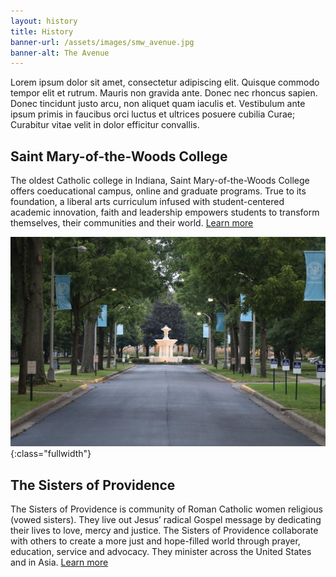 ```yaml
---
layout: history
title: History
banner-url: /assets/images/smw_avenue.jpg
banner-alt: The Avenue
---
```

Lorem ipsum dolor sit amet, consectetur adipiscing elit. Quisque commodo tempor elit et rutrum. Mauris non gravida ante. Donec nec rhoncus sapien. Donec tincidunt justo arcu, non aliquet quam iaculis et. Vestibulum ante ipsum primis in faucibus orci luctus et ultrices posuere cubilia Curae; Curabitur vitae velit in dolor efficitur convallis.


Saint Mary-of-the-Woods College
---

The oldest Catholic college in Indiana, Saint Mary-of-the-Woods College offers coeducational campus, online and graduate programs. True to its foundation, a liberal arts curriculum infused with student-centered academic innovation, faith and leadership empowers students to transform themselves, their communities and their world. [Learn more](https://www.smwc.edu/about/history/)

![fullwidth-image](/assets/images/smw_avenue.jpg){:class="fullwidth"}

The Sisters of Providence
---

The Sisters of Providence is community of Roman Catholic women religious (vowed sisters). They live out Jesus’ radical Gospel message by dedicating their lives to love, mercy and justice. The Sisters of Providence collaborate with others to create a more just and hope-filled world through prayer, education, service and advocacy. They minister across the United States and in Asia. [Learn more](https://spsmw.org/about/)
